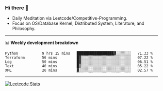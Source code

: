 ### Hi there 👋
* Daily Meditation via Leetcode/Competitive-Programming.
* Focus on OS/Database Kernel, Distributed System, Literature, and Philosophy.

-------

📊 **Weekly development breakdown**
<!--START_SECTION:waka-->

```text
Python           9 hrs 15 mins   █████████████████▓░░░░░░░   71.33 %
Terraform        56 mins         █▓░░░░░░░░░░░░░░░░░░░░░░░   07.22 %
Log              50 mins         █▓░░░░░░░░░░░░░░░░░░░░░░░   06.51 %
Text             40 mins         █▒░░░░░░░░░░░░░░░░░░░░░░░   05.22 %
XML              20 mins         ▓░░░░░░░░░░░░░░░░░░░░░░░░   02.57 %
```

<!--END_SECTION:waka-->

-------

[![Leetcode Stats](https://leetcard.jacoblin.cool/hzhang413?font=Fira+Mono)](https://leetcode.com/hzhang413)
<!-- ![image](./cyberpunk-ghost-in-the-shell.gif)
![image](./gis-archive.png) -->

